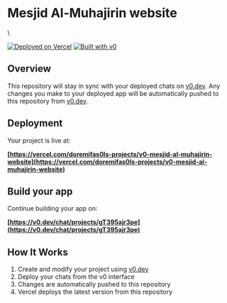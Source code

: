 # Mesjid Al-Muhajirin website
\

[![Deployed on Vercel](https://img.shields.io/badge/Deployed%20on-Vercel-black?style=for-the-badge&logo=vercel)](https://vercel.com/doremifas0ls-projects/v0-mesjid-al-muhajirin-website)
[![Built with v0](https://img.shields.io/badge/Built%20with-v0.dev-black?style=for-the-badge)](https://v0.dev/chat/projects/gT395ajr3pe)

## Overview

This repository will stay in sync with your deployed chats on [v0.dev](https://v0.dev).
Any changes you make to your deployed app will be automatically pushed to this repository from [v0.dev](https://v0.dev).

## Deployment

Your project is live at:

**[https://vercel.com/doremifas0ls-projects/v0-mesjid-al-muhajirin-website](https://vercel.com/doremifas0ls-projects/v0-mesjid-al-muhajirin-website)**

## Build your app

Continue building your app on:

**[https://v0.dev/chat/projects/gT395ajr3pe](https://v0.dev/chat/projects/gT395ajr3pe)**

## How It Works

1. Create and modify your project using [v0.dev](https://v0.dev)
2. Deploy your chats from the v0 interface
3. Changes are automatically pushed to this repository
4. Vercel deploys the latest version from this repository
